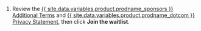 1. Review the [{{ site.data.variables.product.prodname_sponsors }} Additional Terms](/github/site-policy/github-sponsors-additional-terms) and [{{ site.data.variables.product.prodname_dotcom }} Privacy Statement](/articles/github-privacy-statement), then click **Join the waitlist**.
